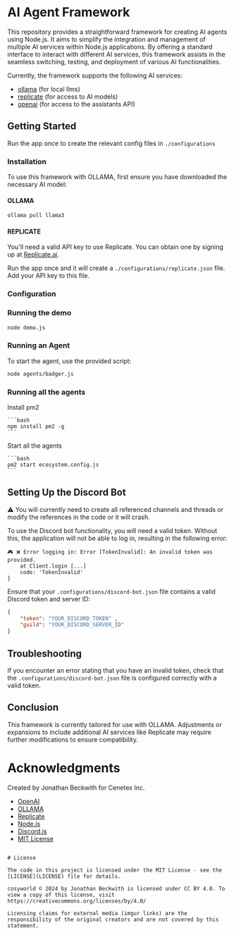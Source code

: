 # AI Agent Framework

This repository provides a straightforward framework for creating AI agents using Node.js. It aims to simplify the integration and management of multiple AI services within Node.js applications. By offering a standard interface to interact with different AI services, this framework assists in the seamless switching, testing, and deployment of various AI functionalities.

Currently, the framework supports the following AI services:

- [ollama](https://ollama.com/) (for local llms)
- [replicate](https://replicate.ai/) (for access to AI models)
- [openai](https://openai.com/) (for access to the assistants API)

## Getting Started

Run the app once to create the relevant config files in `./configurations`

### Installation

To use this framework with OLLAMA, first ensure you have downloaded the necessary AI model:

#### OLLAMA
```bash
ollama pull llama3
```

#### REPLICATE

You'll need a valid API key to use Replicate. You can obtain one by signing up at [Replicate.ai](https://replicate.ai/).

Run the app once and it will create a `./configurations/replicate.json` file. Add your API key to this file.

### Configuration

### Running the demo

```bash
node demo.js
```


### Running an Agent

To start the agent, use the provided script:

```bash
node agents/badger.js
```

### Running all the agents

Install pm2
    
    ```bash
    npm install pm2 -g
    ```

Start all the agents

    ```bash
    pm2 start ecosystem.config.js
    ```

## Setting Up the Discord Bot

⚠️ You will currently need to create all referenced channels and threads or modify the references in the code or it will crash.

To use the Discord bot functionality, you will need a valid token. Without this, the application will not be able to log in, resulting in the following error:

```plaintext
🎮 ❌ Error logging in: Error [TokenInvalid]: An invalid token was provided.
    at Client.login [...]
    code: 'TokenInvalid'
}
```

Ensure that your `.configurations/discord-bot.json` file contains a valid Discord token and server ID:

```json
{
    "token": "YOUR_DISCORD_TOKEN" ,
    "guild": "YOUR_DISCORD_SERVER_ID"
}
```

## Troubleshooting

If you encounter an error stating that you have an invalid token, check that the `.configurations/discord-bot.json` file is configured correctly with a valid token.

## Conclusion

This framework is currently tailored for use with OLLAMA. Adjustments or expansions to include additional AI services like Replicate may require further modifications to ensure compatibility.

# Acknowledgments

Created by Jonathan Beckwith for Cenetex Inc.

- [OpenAI](https://openai.com/)
- [OLLAMA](https://ollama.com/)
- [Replicate](https://replicate.ai/)
- [Node.js](https://nodejs.org/)
- [Discord.js](https://discord.js.org/)
- [MIT License](https://opensource.org/licenses/MIT)
```

# License

The code in this project is licensed under the MIT License - see the [LICENSE](LICENSE) file for details.

cosyworld © 2024 by Jonathan Beckwith is licensed under CC BY 4.0. To view a copy of this license, visit https://creativecommons.org/licenses/by/4.0/

Licensing claims for external media (imgur links) are the responsibility of the original creators and are not covered by this statement.
